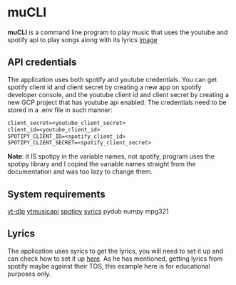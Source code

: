 # muCLI

**muCLI** is a command line program to play music that uses the youtube and spotify api to play songs along with its lyrics
[image](./demoImg.png)

## API credentials

The application uses both spotify and youtube credentials. You can get spotify client id and client secret by creating a new app on spotify developer console, and the youtube client id and client secret by creating a new GCP project that has youtube api enabled.
The credentials need to be stored in a .env file in such manner:

```txt
client_secret=<youtube_client_secret>
client_id=<youtube_client_id>
SPOTIPY_CLIENT_ID=<spotify_client_id>
SPOTIPY_CLIENT_SECRET=<spotify_client_secret>
```

**Note**: it IS spotipy in the variable names, not spotify, program uses the spotipy library and I copied the variable names straight from the documentation and was too lazy to change them.

## System requirements

[yt-dlp](https://github.com/yt-dlp/yt-dlp#readme)
[ytmusicapi](https://ytmusicapi.readthedocs.io/en/stable/)
[spotipy](https://spotipy.readthedocs.io/en/2.25.0/)
[syrics](https://github.com/akashrchandran/syrics)
pydub
numpy
mpg321

## Lyrics

The application uses syrics to get the lyrics, you will need to set it up and can check how to set it up [here](https://github.com/akashrchandran/syrics). As he has mentioned, getting lyrics from spotify maybe against their TOS, this example here is for educational purposes only.

